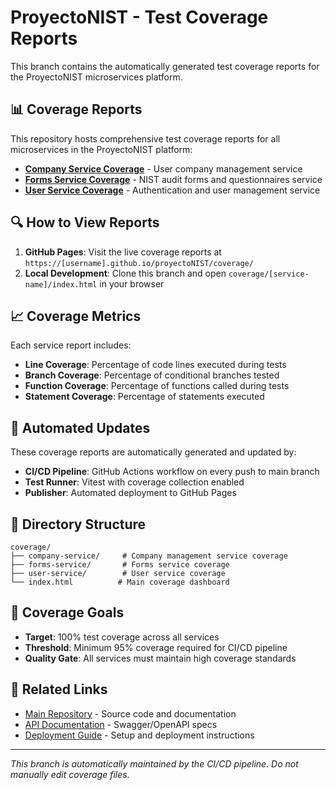 # ProyectoNIST - Test Coverage Reports

This branch contains the automatically generated test coverage reports for the ProyectoNIST microservices platform.

## 📊 Coverage Reports

This repository hosts comprehensive test coverage reports for all microservices in the ProyectoNIST platform:

- **[Company Service Coverage](coverage/company-service/index.html)** - User company management service
- **[Forms Service Coverage](coverage/forms-service/index.html)** - NIST audit forms and questionnaires service  
- **[User Service Coverage](coverage/user-service/index.html)** - Authentication and user management service

## 🔍 How to View Reports

1. **GitHub Pages**: Visit the live coverage reports at `https://[username].github.io/proyectoNIST/coverage/`
2. **Local Development**: Clone this branch and open `coverage/[service-name]/index.html` in your browser

## 📈 Coverage Metrics

Each service report includes:

- **Line Coverage**: Percentage of code lines executed during tests
- **Branch Coverage**: Percentage of conditional branches tested
- **Function Coverage**: Percentage of functions called during tests
- **Statement Coverage**: Percentage of statements executed

## 🔄 Automated Updates

These coverage reports are automatically generated and updated by:

- **CI/CD Pipeline**: GitHub Actions workflow on every push to main branch
- **Test Runner**: Vitest with coverage collection enabled
- **Publisher**: Automated deployment to GitHub Pages

## 📂 Directory Structure

```text
coverage/
├── company-service/     # Company management service coverage
├── forms-service/       # Forms service coverage
├── user-service/        # User service coverage
└── index.html          # Main coverage dashboard
```

## 🎯 Coverage Goals

- **Target**: 100% test coverage across all services
- **Threshold**: Minimum 95% coverage required for CI/CD pipeline
- **Quality Gate**: All services must maintain high coverage standards

## 🔗 Related Links

- [Main Repository](https://github.com/[username]/proyectoNIST) - Source code and documentation
- [API Documentation](https://github.com/[username]/proyectoNIST/tree/main/docs) - Swagger/OpenAPI specs
- [Deployment Guide](https://github.com/[username]/proyectoNIST/blob/main/README.md) - Setup and deployment instructions

---

*This branch is automatically maintained by the CI/CD pipeline. Do not manually edit coverage files.*
